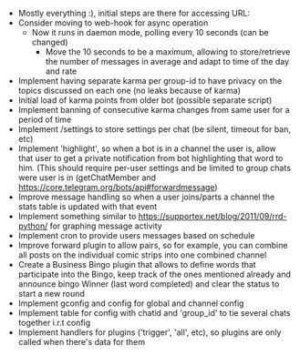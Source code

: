 - Mostly everything :), initial steps are there for accessing URL:
- Consider moving to web-hook for async operation
    - Now it runs in daemon mode, polling every 10 seconds (can be
      changed)
        - Move the 10 seconds to be a maximum, allowing to
         store/retrieve the number of messages in average and adapt to
         time of the day and rate
- Implement having separate karma per group-id to have privacy on the
  topics discussed on each one (no leaks because of karma)
- Initial load of karma points from older bot (possible separate script)
- Implement banning of consecutive karma changes from same user for a
  period of time
- Implement /settings to store settings per chat (be silent, timeout
  for ban, etc)
- Implement 'highlight', so when a bot is in a channel the user is,
  allow that user to get a private notification from bot highlighting
  that word to him. (This should require per-user settings and be
  limited to group chats were user is in (getChatMember and
  https://core.telegram.org/bots/api#forwardmessage)
- Improve message handling so when a user joins/parts a channel the stats
  table is updated with that event
- Implement something similar to
  <https://supportex.net/blog/2011/09/rrd-python/> for graphing message
  activity
- Implement cron to provide users messages based on schedule
- Improve forward plugin to allow pairs, so for example, you can combine
  all posts on the individual comic strips into one combined channel
- Create a Business Bingo plugin that allows to define words that
  participate into the Bingo, keep track of the ones mentioned already
  and announce bingo Winner (last word completed) and clear the status
  to start a new round
- Implement gconfig and config for global and channel config
- Implement table for config with chatid and 'group_id' to tie several
  chats together i.r.t config
- Implement handlers for plugins ('trigger', 'all', etc), so plugins are
  only called when there's data for them

